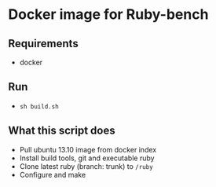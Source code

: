 Docker image for Ruby-bench
========

## Requirements

- docker

## Run

- `sh build.sh`

## What this script does

- Pull ubuntu 13.10 image from docker index
- Install build tools, git and executable ruby
- Clone latest ruby (branch: trunk) to `/ruby`
- Configure and make
